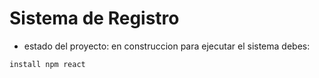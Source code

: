 <h1>Sistema de Registro</h1>

- estado del proyecto: en construccion
para ejecutar el sistema debes:

``install npm react``
